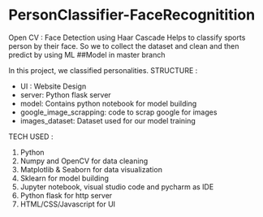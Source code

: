 # PersonClassifier-FaceRecognitition
Open CV : Face Detection using Haar Cascade
Helps to classify sports person by their face. So we to collect the dataset and clean and then predict by using ML
##Model in master branch

In this project, we classified personalities.
STRUCTURE : 
* UI : Website Design 
* server: Python flask server
* model: Contains python notebook for model building
* google_image_scrapping: code to scrap google for images
* images_dataset: Dataset used for our model training

TECH USED : 
1. Python
2. Numpy and OpenCV for data cleaning
3. Matplotlib & Seaborn for data visualization
4. Sklearn for model building
5. Jupyter notebook, visual studio code and pycharm as IDE
6. Python flask for http server
7. HTML/CSS/Javascript for UI
